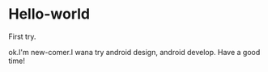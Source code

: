 # Hello-world
First try.

ok.I'm new-comer.I wana try android design, android develop.
Have a good time!
